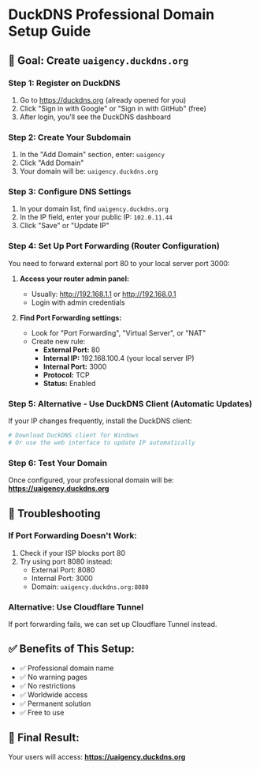 # DuckDNS Professional Domain Setup Guide

## 🎯 Goal: Create `uaigency.duckdns.org`

### Step 1: Register on DuckDNS
1. Go to https://duckdns.org (already opened for you)
2. Click "Sign in with Google" or "Sign in with GitHub" (free)
3. After login, you'll see the DuckDNS dashboard

### Step 2: Create Your Subdomain
1. In the "Add Domain" section, enter: `uaigency`
2. Click "Add Domain"
3. Your domain will be: `uaigency.duckdns.org`

### Step 3: Configure DNS Settings
1. In your domain list, find `uaigency.duckdns.org`
2. In the IP field, enter your public IP: `102.0.11.44`
3. Click "Save" or "Update IP"

### Step 4: Set Up Port Forwarding (Router Configuration)
You need to forward external port 80 to your local server port 3000:

1. **Access your router admin panel:**
   - Usually: http://192.168.1.1 or http://192.168.0.1
   - Login with admin credentials

2. **Find Port Forwarding settings:**
   - Look for "Port Forwarding", "Virtual Server", or "NAT"
   - Create new rule:
     - **External Port:** 80
     - **Internal IP:** 192.168.100.4 (your local server IP)
     - **Internal Port:** 3000
     - **Protocol:** TCP
     - **Status:** Enabled

### Step 5: Alternative - Use DuckDNS Client (Automatic Updates)
If your IP changes frequently, install the DuckDNS client:

```bash
# Download DuckDNS client for Windows
# Or use the web interface to update IP automatically
```

### Step 6: Test Your Domain
Once configured, your professional domain will be:
**https://uaigency.duckdns.org**

## 🔧 Troubleshooting

### If Port Forwarding Doesn't Work:
1. Check if your ISP blocks port 80
2. Try using port 8080 instead:
   - External Port: 8080
   - Internal Port: 3000
   - Domain: `uaigency.duckdns.org:8080`

### Alternative: Use Cloudflare Tunnel
If port forwarding fails, we can set up Cloudflare Tunnel instead.

## ✅ Benefits of This Setup:
- ✅ Professional domain name
- ✅ No warning pages
- ✅ No restrictions
- ✅ Worldwide access
- ✅ Permanent solution
- ✅ Free to use

## 📱 Final Result:
Your users will access: **https://uaigency.duckdns.org**
